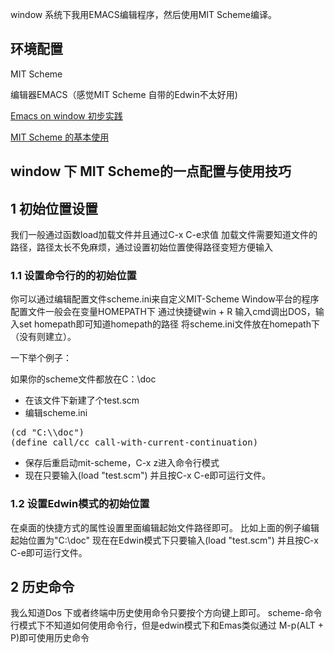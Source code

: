 

window 系统下我用EMACS编辑程序，然后使用MIT Scheme编译。
## 环境配置  

MIT Scheme

编辑器EMACS（感觉MIT Scheme 自带的Edwin不太好用)    

[Emacs on window 初步实践](https://www.codelast.com/%E5%8E%9F%E5%88%9B-emacs-on-windows%E5%88%9D%E6%AD%A5%E5%AE%9E%E8%B7%B5/)    

[MIT Scheme 的基本使用](http://www.math.pku.edu.cn/teachers/qiuzy/progtech/scheme/mit_scheme.htm)


## window 下 MIT Scheme的一点配置与使用技巧


<div id="outline-container-orgaca1ef6" class="outline-2">
<h2 id="orgaca1ef6">1 初始位置设置</h2>
<div class="outline-text-2" id="text-orgaca1ef6">
<p> 我们一般通过函数load加载文件并且通过C-x C-e求值 加载文件需要知道文件的路径，路径太长不免麻烦，通过设置初始位置使得路径变短方便输入 </p>
</div>

<div id="outline-container-org688bd2f" class="outline-3">
<h3 id="org688bd2f">1.1 设置命令行的的初始位置</h3>
<div class="outline-text-3" id="text-org688bd2f">
<p> 你可以通过编辑配置文件scheme.ini来自定义MIT-Scheme Window平台的程序配置文件一般会在变量HOMEPATH下 通过快捷键win + R 输入cmd调出DOS，输入set homepath即可知道homepath的路径 将scheme.ini文件放在homepath下（没有则建立）。 </p>

<p> 一下举个例子： </p>

<p> 如果你的scheme文件都放在C：\doc </p>

<ul class="org-ul">
<li>在该文件下新建了个test.scm</li>

<li>编辑scheme.ini</li>
</ul>
<pre>
(cd "C:\\doc")
(define call/cc call-with-current-continuation)
</pre>
<ul class="org-ul">
<li>保存后重启动mit-scheme，C-x z进入命令行模式</li>
<li>现在只要输入(load "test.scm") 并且按C-x C-e即可运行文件。</li>
</ul>
</div>
</div>
<div id="outline-container-org6e13a7b" class="outline-3">
<h3 id="org6e13a7b">1.2 设置Edwin模式的初始位置</h3>
<div class="outline-text-3" id="text-org6e13a7b">
<p> 在桌面的快捷方式的属性设置里面编辑起始文件路径即可。 比如上面的例子编辑起始位置为"C:\doc"  现在在Edwin模式下只要输入(load "test.scm") 并且按C-x C-e即可运行文件。 </p>
</div>
</div>
</div>

<div id="outline-container-org7a02e37" class="outline-2">
<h2 id="org7a02e37">2 历史命令</h2>
<div class="outline-text-2" id="text-org7a02e37">
<p> 我么知道Dos 下或者终端中历史使用命令只要按个方向键上即可。 scheme-命令行模式下不知道如何使用命令行，但是edwin模式下和Emas类似通过 M-p(ALT + P)即可使用历史命令 </p>
</div>
</div>


